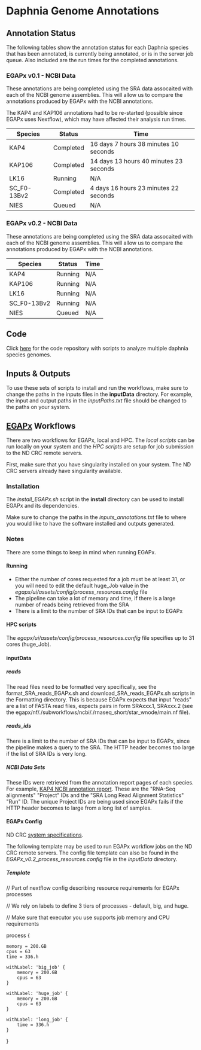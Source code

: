 # Daphnia Genome Annotations

## Annotation Status

The following tables show the annotation status for each Daphnia species that has been annotated, is currently being annotated, or is in the server job queue. Also included are the run times for the completed annotations.

### EGAPx v0.1 - NCBI Data

These annotations are being completed using the SRA data assocaited with each of the NCBI genome assemblies. This will allow us to compare the annotations produced by EGAPx with the NCBI annotations.

The KAP4 and KAP106 annotations had to be re-started (possible since EGAPx uses Nextflow), which may have affected their analysis run times.

| Species | Status | Time |
| --- | --- | --- |
| KAP4 | Completed | 16 days	7 hours	38 minutes	10 seconds |
| KAP106 | Completed | 14 days	13 hours	40 minutes	23 seconds |
| LK16 | Running | N/A |
| SC_F0-13Bv2 | Completed | 4 days 16 hours 23 minutes 22 seconds |
| NIES | Queued | N/A |

### EGAPx v0.2 - NCBI Data

These annotations are being completed using the SRA data assocaited with each of the NCBI genome assemblies. This will allow us to compare the annotations produced by EGAPx with the NCBI annotations.

| Species | Status | Time |
| --- | --- | --- |
| KAP4 | Running | N/A |
| KAP106 | Running | N/A |
| LK16 | Running | N/A |
| SC_F0-13Bv2 | Running | N/A |
| NIES | Queued | N/A |

## Code

Click [here](https://github.com/ElizabethBrooks/DaphniaGenomics_MultiGenome) for the code repository with scripts to analyze multiple daphnia species genomes.

## Inputs & Outputs

To use these sets of scripts to install and run the workflows, make sure to change the paths in the inputs files in the <b>inputData</b> directory. For example, the input and output paths in the <i>inputPaths.txt</i> file should be changed to the paths on your system.

## [EGAPx](https://github.com/ncbi/egapx/) Workflows
There are two workflows for EGAPx, local and HPC. The <i>local scripts</i> can be run locally on your system and the <i>HPC scripts</i> are setup for job submission to the ND CRC remote servers.

First, make sure that you have singularity installed on your system. The ND CRC servers already have singularity available.

### Installation
The <i>install_EGAPx.sh</i> script in the <b>install</b> directory can be used to install EGAPx and its dependencies. 

Make sure to change the paths in the <i>inputs_annotations.txt</i> file to where you would like to have the software installed and outputs generated.

### Notes
There are some things to keep in mind when running EGAPx.

#### Running
- Either the number of cores requested for a job must be at least 31, or you will need to edit the default huge_Job value in the <i>egapx/ui/assets/config/process_resources.config</i> file
- The pipeline can take a lot of memory and time, if there is a large number of reads being retrieved from the SRA
- There is a limit to the number of SRA IDs that can be input to EGAPx

#### HPC scripts
The <i>egapx/ui/assets/config/process_resources.config</i> file specifies up to 31 cores (huge_Job).

#### inputData

##### reads
The read files need to be formatted very specifically, see the format_SRA_reads_EGAPx.sh and download_SRA_reads_EGAPx.sh scripts in the Formatting directory. This is because EGAPx expects that input "reads" are a list of FASTA read files, expects pairs in form SRAxxx.1, SRAxxx.2 (see the egapx/nf/./subworkflows/ncbi/./rnaseq_short/star_wnode/main.nf file).

##### reads_ids
There is a limit to the number of SRA IDs that can be input to EGAPx, since the pipeline makes a query to the SRA. The HTTP header becomes too large if the list of SRA IDs is very long. 

##### NCBI Data Sets
These IDs were retrieved from the annotation report pages of each species. For example, [KAP4 NCBI annotation report](https://www.ncbi.nlm.nih.gov/refseq/annotation_euk/Daphnia_pulex/100/). These are the "RNA-Seq alignments" "Project" IDs and the "SRA Long Read Alignment Statistics" "Run" ID. The unique Project IDs are being used since EGAPx fails if the HTTP header becomes to large from a long list of samples.

#### EGAPx Config
ND CRC [system specifications](https://docs.crc.nd.edu/new_user/quick_start.html).

The following template may be used to run EGAPx workflow jobs on the ND CRC remote servers. The config file template can also be found in the <i>EGAPx_v0.2_process_resources.config</i> file in the <i>inputData</i> directory.

##### Template
// Part of nextflow config describing resource requirements for EGAPx processes

// We rely on labels to define 3 tiers of processes - default, big, and huge.

// Make sure that executor you use supports job memory and CPU requirements

process {

    memory = 200.GB
    cpus = 63
    time = 336.h

    withLabel: 'big_job' {
        memory = 200.GB
        cpus = 63
    }

    withLabel: 'huge_job' {
        memory = 200.GB
        cpus = 63
    }

    withLabel: 'long_job' {
        time = 336.h
    }
}
